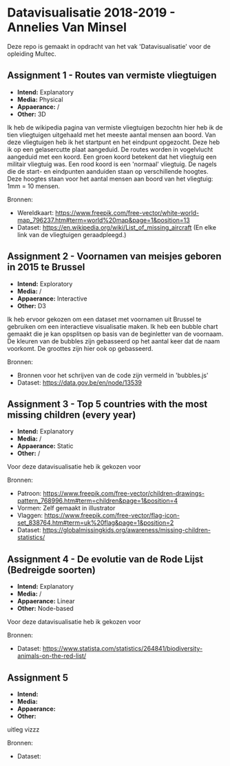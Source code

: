 Datavisualisatie 2018-2019 - Annelies Van Minsel
=======

Deze repo is gemaakt in opdracht van het vak 'Datavisualisatie' voor de opleiding Multec.

## Assignment 1 - Routes van vermiste vliegtuigen

* **Intend:** Explanatory
* **Media:** Physical
* **Appaerance:** / 
* **Other:** 3D

Ik heb de wikipedia pagina van vermiste vliegtuigen bezochtn hier heb ik de tien vliegtuigen uitgehaald met het meeste aantal mensen aan boord.
Van deze vliegtuigen heb ik het startpunt en het eindpunt opgezocht. Deze heb ik op een gelasercutte plaat aangeduid. De routes worden in vogelvlucht aangeduid met een koord. Een groen koord betekent dat het vliegtuig een militair vliegtuig was. Een rood koord is een 'normaal' vliegtuig. De nagels die de start- en eindpunten aanduiden staan op verschillende hoogtes. Deze hoogtes staan voor het aantal mensen aan boord van het vliegtuig: 1mm = 10 mensen.

Bronnen:
* Wereldkaart: https://www.freepik.com/free-vector/white-world-map_796237.htm#term=world%20map&page=1&position=13
* Dataset: https://en.wikipedia.org/wiki/List_of_missing_aircraft (En elke link van de vliegtuigen geraadpleegd.)


## Assignment 2 - Voornamen van meisjes geboren in 2015 te Brussel

* **Intend:** Exploratory
* **Media:** /
* **Appaerance:** Interactive 
* **Other:** D3

Ik heb ervoor gekozen om een dataset met voornamen uit Brussel te gebruiken om een interactieve visualisatie maken. Ik heb een bubble chart gemaakt die je kan opsplitsen op basis van de beginletter van de voornaam.  
De kleuren van de bubbles zijn gebasseerd op het aantal keer dat de naam voorkomt. De groottes zijn  hier ook op gebasseerd.

Bronnen:
* Bronnen voor het schrijven van de code zijn vermeld in 'bubbles.js'
* Dataset: https://data.gov.be/en/node/13539


## Assignment 3 - Top 5 countries with the most missing children (every year)

* **Intend:** Explanatory
* **Media:** /
* **Appaerance:** Static
* **Other:** /

Voor deze datavisualisatie heb ik gekozen voor 

Bronnen:
* Patroon: https://www.freepik.com/free-vector/children-drawings-pattern_768996.htm#term=children&page=1&position=4
* Vormen: Zelf gemaakt in illustrator
* Vlaggen: https://www.freepik.com/free-vector/flag-icon-set_838764.htm#term=uk%20flag&page=1&position=2
* Dataset: https://globalmissingkids.org/awareness/missing-children-statistics/


## Assignment 4 - De evolutie van de Rode Lijst (Bedreigde soorten)

* **Intend:** Explanatory
* **Media:** /
* **Appaerance:** Linear
* **Other:** Node-based

Voor deze datavisualisatie heb ik gekozen voor 

Bronnen:
* Dataset: https://www.statista.com/statistics/264841/biodiversity-animals-on-the-red-list/


## Assignment 5

* **Intend:** 
* **Media:** 
* **Appaerance:**  
* **Other:** 

uitleg vizzz

Bronnen:
* Dataset: 


